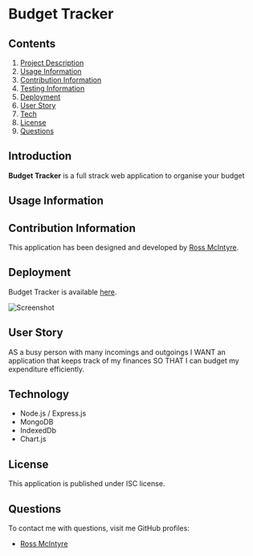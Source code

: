 # Budget Tracker
      
## Contents

1. [Project Description](##project-description)
2. [Usage Information](##usage-information)
3. [Contribution Information](##contribution-information)
4. [Testing Information](##testing-information)
5. [Deployment](##deployment)
6. [User Story](##user-story)
7. [Tech](##technology)
8. [License](##license)
9. [Questions](##questions)

## Introduction

**Budget Tracker** is a full strack web application to organise your budget

## Usage Information



## Contribution Information

This application has been designed and developed by [Ross McIntyre](https://github.com/ross-mc).

## Deployment

Budget Tracker is available [here](https://budget-tracker-uman.herokuapp.com/).

![Screenshot](https://user-images.githubusercontent.com/67362834/111904449-fe100400-8a3e-11eb-8535-6f7ad24e61b5.JPG)


## User Story

AS a busy person with many incomings and outgoings
I WANT an application that keeps track of my finances
SO THAT I can budget my expenditure efficiently.

## Technology

- Node.js / Express.js
- MongoDB
- IndexedDb
- Chart.js

## License

This application is published under ISC license.

## Questions

To contact me with questions, visit me GitHub profiles:

- [Ross McIntyre](https://github.com/ross-mc)


